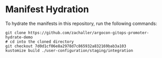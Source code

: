 # Manifest Hydration

To hydrate the manifests in this repository, run the following commands:

```shell
git clone https://github.com/zachaller/argocon-gitops-promoter-hydrate-demo
# cd into the cloned directory
git checkout 7d0d1cf06e8a2978d7c865932a832169bab3a103
kustomize build ./user-configuration/staging/integration
```
